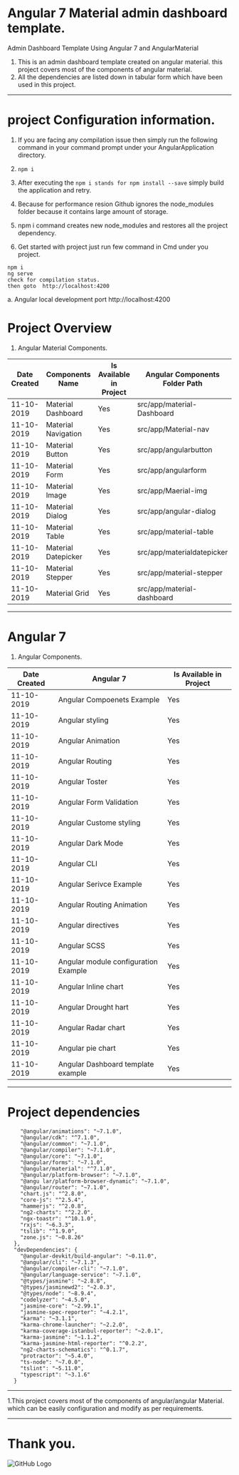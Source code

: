 # Angular 7 Material admin dashboard template.
 Admin Dashboard Template Using Angular 7  and AngularMaterial
 
1. This is an admin dashboard template created on angular material. this project covers most of the components of angular material.
2. All the dependencies are listed down in tabular form which have been used in this project.

***
# project Configuration information.
1. If you are facing any compilation issue then simply run the following command in your command prompt under your AngularApplication       directory.

2. ```npm i```

3. After executing the ```npm i stands for npm install --save``` simply build the application and retry.

4. Because for performance resion Github ignores the node_modules folder because it contains large amount of storage.

5. npm i command creates new node_modules and restores all the project dependency.
6. Get started with project just run few command in Cmd under you 
project.

```
npm i
ng serve
check for compilation status.
then goto  http://localhost:4200
```
a. Angular local development port  http://localhost:4200
 
 
# Project Overview 

1. Angular Material Components.

 
 |Date Created| Components Name  | Is Available in Project |  Angular Components Folder  Path  |
| ----------- | ---------------- | ----------------------- |   ---------------------- |
|11-10-2019 | Material Dashboard    |    Yes                |    src/app/material-Dashboard                   |
|11-10-2019 | Material Navigation     |  Yes             |       src/app/Material-nav         |
|11-10-2019 | Material Button    |    Yes                |        src/app/angularbutton                |
|11-10-2019 | Material Form    |    Yes                  |         src/app/angularform              |
|11-10-2019 | Material Image    |    Yes                   |         src/app/Maerial-img              |
|11-10-2019 | Material Dialog    |    Yes                |    src/app/angular-dialog                   |
|11-10-2019 | Material Table    |    Yes                |    src/app/material-table                   |
|11-10-2019 | Material Datepicker    |    Yes                |    src/app/materialdatepicker                   |
|11-10-2019 | Material Stepper    |    Yes                |    src/app/material-stepper                   |
|11-10-2019 | Material Grid    |    Yes                |    src/app/material-dashboard                   |


___ 

# Angular 7 

1. Angular Components.

 
 |Date Created| Angular 7  | Is Available in Project  |
| ----------- | ---------------- | ----------------- |
|11-10-2019 | Angular Compoenets Example    |    Yes         |
|11-10-2019 | Angular styling     |  Yes         |
|11-10-2019 | Angular Animation    |    Yes            |
|11-10-2019 | Angular Routing    |    Yes              |
|11-10-2019 | Angular Toster    |    Yes               |
|11-10-2019 | Angular Form Validation    |    Yes            |
|11-10-2019 | Angular Custome styling    |    Yes             |
|11-10-2019 | Angular Dark Mode    |    Yes        |
|11-10-2019 | Angular CLI    |    Yes           |
|11-10-2019 | Angular Serivce Example    |    Yes           |
|11-10-2019 | Angular Routing Animation    |    Yes           |
|11-10-2019 | Angular directives    |    Yes           |
|11-10-2019 | Angular SCSS    |    Yes           |
|11-10-2019 | Angular module configuration  Example  |    Yes           |
|11-10-2019 | Angular Inline chart    |    Yes           |
11-10-2019 | Angular   Drought hart   |    Yes           |
11-10-2019 | Angular Radar chart    |    Yes           |
11-10-2019 | Angular pie chart    |    Yes           |
11-10-2019 | Angular Dashboard template example    |    Yes           |

 
 

___

# Project dependencies
``` "dependencies": {
    "@angular/animations": "~7.1.0",
    "@angular/cdk": "^7.1.0",
    "@angular/common": "~7.1.0",
    "@angular/compiler": "~7.1.0",
    "@angular/core": "~7.1.0",
    "@angular/forms": "~7.1.0",
    "@angular/material": "^7.1.0",
    "@angular/platform-browser": "~7.1.0",
    "@angu lar/platform-browser-dynamic": "~7.1.0",
    "@angular/router": "~7.1.0",
    "chart.js": "^2.8.0",
    "core-js": "^2.5.4",
    "hammerjs": "^2.0.8",
    "ng2-charts": "^2.2.0",
    "ngx-toastr": "^10.1.0",
    "rxjs": "~6.3.3",
    "tslib": "^1.9.0",
    "zone.js": "~0.8.26"
  },
  "devDependencies": {
    "@angular-devkit/build-angular": "~0.11.0",
    "@angular/cli": "~7.1.3",
    "@angular/compiler-cli": "~7.1.0",
    "@angular/language-service": "~7.1.0",
    "@types/jasmine": "~2.8.8",
    "@types/jasminewd2": "~2.0.3",
    "@types/node": "~8.9.4",
    "codelyzer": "~4.5.0",
    "jasmine-core": "~2.99.1",
    "jasmine-spec-reporter": "~4.2.1",
    "karma": "~3.1.1",
    "karma-chrome-launcher": "~2.2.0",
    "karma-coverage-istanbul-reporter": "~2.0.1",
    "karma-jasmine": "~1.1.2",
    "karma-jasmine-html-reporter": "^0.2.2",
    "ng2-charts-schematics": "^0.1.7",
    "protractor": "~5.4.0",
    "ts-node": "~7.0.0",
    "tslint": "~5.11.0",
    "typescript": "~3.1.6"
  }
  ```
  
  
  ---
  
  1.This project covers most of the components of angular/angular Material. which can be easily configuration and modify as per requirements.
  
  ___


# Thank you.
![GitHub Logo](https://avatars0.githubusercontent.com/u/51473212?s=460&v=4)
 

